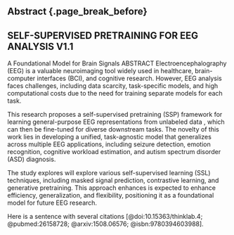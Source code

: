## Abstract {.page_break_before}
## SELF-SUPERVISED PRETRAINING FOR EEG ANALYSIS V1.1
A Foundational Model for Brain Signals 
ABSTRACT
Electroencephalography (EEG) is a valuable neuroimaging tool widely used in healthcare, brain-computer interfaces (BCI), and cognitive research. However, EEG analysis faces challenges, including data scarcity, task-specific models, and high computational costs due to the need for training separate models for each task. 

This research proposes a self-supervised pretraining (SSP) framework for learning general-purpose EEG representations from unlabeled data , which can then be fine-tuned for diverse downstream tasks. The novelty of this work lies in developing a unified, task-agnostic model that generalizes across multiple EEG applications, including seizure detection, emotion recognition, cognitive workload estimation, and autism spectrum disorder (ASD) diagnosis.   

The study explores will explore various self-supervised learning  (SSL) techniques, including masked signal prediction, contrastive learning, and generative pretraining. This approach enhances is expected to enhance efficiency, generalization, and flexibility, positioning it as a foundational model for future EEG research. 


Here is a sentence with several citations [@doi:10.15363/thinklab.4; @pubmed:26158728; @arxiv:1508.06576; @isbn:9780394603988].



